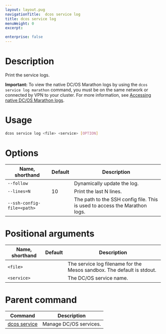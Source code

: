 ```yaml
---
layout: layout.pug
navigationTitle:  dcos service log
title: dcos service log
menuWeight: 0
excerpt:

enterprise: false
---
```


<!-- This source repo for this topic is https://github.com/dcos/dcos-docs -->


# Description
Print the service logs.

**Important:** To view the native DC/OS Marathon logs by using the `dcos service log marathon` command, you must be on the same network or connected by VPN to your cluster. For more information, see [Accessing native DC/OS Marathon logs](/mesosphere/dcos/1.9/monitoring/logging/quickstart/).

# Usage

```bash
dcos service log <file> <service> [OPTION]
```

# Options

| Name, shorthand | Default | Description |
|---------|-------------|-------------|
| `--follow`   |             |  Dynamically update the log. |
| `--lines=N`   |     10      |  Print the last N lines. |
| `--ssh-config-file=<path>`   |           | The path to the SSH config file. This is used to access the Marathon logs. |

# Positional arguments

| Name, shorthand | Default | Description |
|---------|-------------|-------------|
| `<file>`   |             |  The service log filename for the Mesos sandbox. The default is stdout. |
| `<service>`   |           | The DC/OS service name. |

# Parent command

| Command | Description |
|---------|-------------|
| [dcos service](/mesosphere/dcos/1.9/cli/command-reference/dcos-service/)   | Manage DC/OS services. | 
